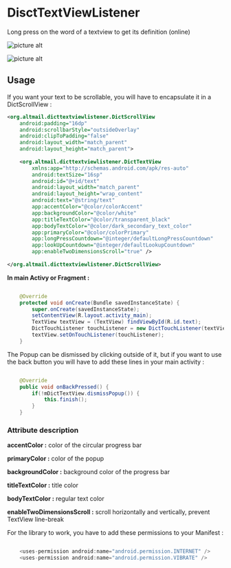 # DisctTextViewListener


Long press on the word of a textview to get its definition (online)


![picture alt](https://github.com/ronpattern/DisctTextViewListener/blob/master/screenshot/screen1.gif)


![picture alt](https://github.com/ronpattern/DisctTextViewListener/blob/master/screenshot/screen2.gif)


## Usage

If you want your text to be scrollable, you will have to encapsulate it in a DictScrollView :

```xml
<org.altmail.dicttextviewlistener.DictScrollView
    android:padding="16dp"
    android:scrollbarStyle="outsideOverlay"
    android:clipToPadding="false"
    android:layout_width="match_parent"
    android:layout_height="match_parent">
 
    <org.altmail.dicttextviewlistener.DictTextView
        xmlns:app="http://schemas.android.com/apk/res-auto"
        android:textSize="16sp"
        android:id="@+id/text"
        android:layout_width="match_parent"
        android:layout_height="wrap_content"
        android:text="@string/text"
        app:accentColor="@color/colorAccent"
        app:backgroundColor="@color/white"
        app:titleTextColor="@color/transparent_black"
        app:bodyTextColor="@color/dark_secondary_text_color"
        app:primaryColor="@color/colorPrimary"
        app:longPressCountdown="@integer/defaultLongPressCountdown"
        app:lookUpCountdown="@integer/defaultLookupCountdown"
        app:enableTwoDimensionsScroll="true" />
    
</org.altmail.dicttextviewlistener.DictScrollView>
```  

**In main Activy or Fragment :**  


```java

    @Override
    protected void onCreate(Bundle savedInstanceState) {
        super.onCreate(savedInstanceState);
        setContentView(R.layout.activity_main);
        TextView textView = (TextView) findViewById(R.id.text);
        DictTouchListener touchListener = new DictTouchListener(textView, (ViewGroup) findViewById(android.R.id.content));
        textView.setOnTouchListener(touchListener);
    }

```

The Popup can be dismissed by clicking outside of it, but if you want to use the back button you will have to add these lines in your main activity :


```java

    @Override
    public void onBackPressed() {
        if(!mDictTextView.dismissPopup()) {
            this.finish();
        }
    }

```

### Attribute description


**accentColor :** color of the circular progress bar

**primaryColor :** color of the popup

**backgroundColor :** background color of the progress bar

**titleTextColor :** title color

**bodyTextColor :** regular text color

**enableTwoDimensionsScroll :** scroll horizontally and vertically, prevent TextView line-break


For the library to work, you have to add these permissions to your Manifest :


```java

    <uses-permission android:name="android.permission.INTERNET" />
    <uses-permission android:name="android.permission.VIBRATE" />

```


